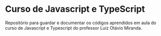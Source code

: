 # Curso de Javascript e TypeScript
 Repositório para guardar e documentar os códigos aprendidos em aula do curso de Javascript e Typescript do professor Luiz Otávio Miranda.

